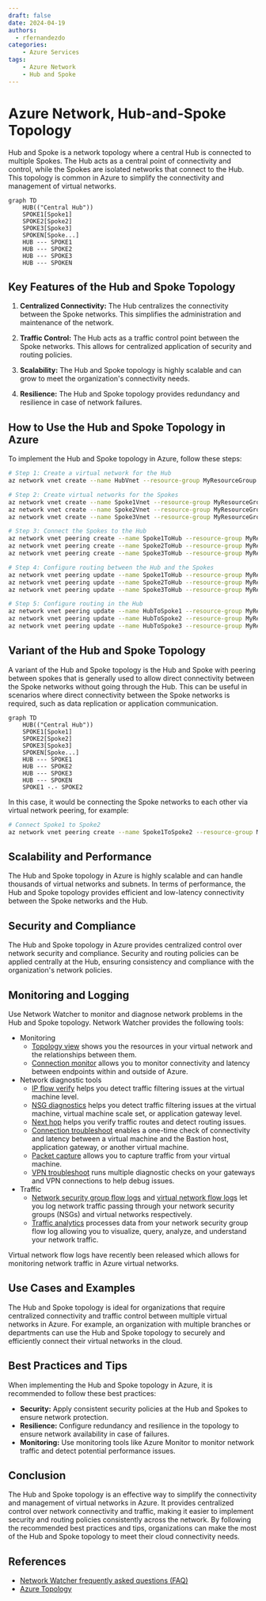 ```yaml
---
draft: false
date: 2024-04-19
authors:
  - rfernandezdo
categories:
    - Azure Services
tags:
    - Azure Network
    - Hub and Spoke    
---
```

# Azure Network, Hub-and-Spoke Topology

Hub and Spoke is a network topology where a central Hub is connected to multiple Spokes. The Hub acts as a central point of connectivity and control, while the Spokes are isolated networks that connect to the Hub. This topology is common in Azure to simplify the connectivity and management of virtual networks.

```mermaid
graph TD
    HUB(("Central Hub"))
    SPOKE1[Spoke1]
    SPOKE2[Spoke2]
    SPOKE3[Spoke3]
    SPOKEN[Spoke...]
    HUB --- SPOKE1
    HUB --- SPOKE2
    HUB --- SPOKE3
    HUB --- SPOKEN
```

## Key Features of the Hub and Spoke Topology

1. **Centralized Connectivity:** The Hub centralizes the connectivity between the Spoke networks. This simplifies the administration and maintenance of the network.

2. **Traffic Control:** The Hub acts as a traffic control point between the Spoke networks. This allows for centralized application of security and routing policies.

3. **Scalability:** The Hub and Spoke topology is highly scalable and can grow to meet the organization's connectivity needs.

4. **Resilience:** The Hub and Spoke topology provides redundancy and resilience in case of network failures.

## How to Use the Hub and Spoke Topology in Azure

To implement the Hub and Spoke topology in Azure, follow these steps:

```sh
# Step 1: Create a virtual network for the Hub
az network vnet create --name HubVnet --resource-group MyResourceGroup --location eastus --address-prefix

# Step 2: Create virtual networks for the Spokes
az network vnet create --name Spoke1Vnet --resource-group MyResourceGroup --location eastus --address-prefix
az network vnet create --name Spoke2Vnet --resource-group MyResourceGroup --location eastus --address-prefix
az network vnet create --name Spoke3Vnet --resource-group MyResourceGroup --location eastus --address-prefix

# Step 3: Connect the Spokes to the Hub
az network vnet peering create --name Spoke1ToHub --resource-group MyResourceGroup --vnet-name Spoke1Vnet --remote-vnet HubVnet --allow-vnet-access
az network vnet peering create --name Spoke2ToHub --resource-group MyResourceGroup --vnet-name Spoke2Vnet --remote-vnet HubVnet --allow-vnet-access
az network vnet peering create --name Spoke3ToHub --resource-group MyResourceGroup --vnet-name Spoke3Vnet --remote-vnet HubVnet --allow-vnet-access

# Step 4: Configure routing between the Hub and the Spokes
az network vnet peering update --name Spoke1ToHub --resource-group MyResourceGroup --vnet-name Spoke1Vnet --set virtualNetworkGateway:AllowGatewayTransit=true
az network vnet peering update --name Spoke2ToHub --resource-group MyResourceGroup --vnet-name Spoke2Vnet --set virtualNetworkGateway:AllowGatewayTransit=true
az network vnet peering update --name Spoke3ToHub --resource-group MyResourceGroup --vnet-name Spoke3Vnet --set virtualNetworkGateway:AllowGatewayTransit=true

# Step 5: Configure routing in the Hub
az network vnet peering update --name HubToSpoke1 --resource-group MyResourceGroup --vnet-name HubVnet --set virtualNetworkGateway:UseRemoteGateways=true
az network vnet peering update --name HubToSpoke2 --resource-group MyResourceGroup --vnet-name HubVnet --set virtualNetworkGateway:UseRemoteGateways=true
az network vnet peering update --name HubToSpoke3 --resource-group MyResourceGroup --vnet-name HubVnet --set virtualNetworkGateway:UseRemoteGateways=true

```
## Variant of the Hub and Spoke Topology

A variant of the Hub and Spoke topology is the Hub and Spoke with peering between spokes that is generally used to allow direct connectivity between the Spoke networks without going through the Hub. This can be useful in scenarios where direct connectivity between the Spoke networks is required, such as data replication or application communication.

```mermaid
graph TD
    HUB(("Central Hub"))
    SPOKE1[Spoke1]
    SPOKE2[Spoke2]
    SPOKE3[Spoke3]
    SPOKEN[Spoke...]
    HUB --- SPOKE1
    HUB --- SPOKE2
    HUB --- SPOKE3
    HUB --- SPOKEN
    SPOKE1 -.- SPOKE2    
```
In this case, it would be connecting the Spoke networks to each other via virtual network peering, for example:

```sh
# Connect Spoke1 to Spoke2
az network vnet peering create --name Spoke1ToSpoke2 --resource-group MyResourceGroup --vnet-name Spoke1Vnet --remote-vnet Spoke2Vnet --allow-vnet-access
```


## Scalability and Performance

The Hub and Spoke topology in Azure is highly scalable and can handle thousands of virtual networks and subnets. In terms of performance, the Hub and Spoke topology provides efficient and low-latency connectivity between the Spoke networks and the Hub.

## Security and Compliance

The Hub and Spoke topology in Azure provides centralized control over network security and compliance. Security and routing policies can be applied centrally at the Hub, ensuring consistency and compliance with the organization's network policies.

## Monitoring and Logging

Use Network Watcher to monitor and diagnose network problems in the Hub and Spoke topology. Network Watcher provides the following tools: 

-   Monitoring
    -   [Topology view](https://docs.microsoft.com/en-us/azure/network-watcher/view-network-topology) shows you the resources in your virtual network and the relationships between them.
    -   [Connection monitor](https://docs.microsoft.com/en-us/azure/network-watcher/connection-monitor-overview) allows you to monitor connectivity and latency between endpoints within and outside of Azure.
-   Network diagnostic tools
    -   [IP flow verify](https://docs.microsoft.com/en-us/azure/network-watcher/network-watcher-ip-flow-verify-overview) helps you detect traffic filtering issues at the virtual machine level.
    -   [NSG diagnostics](https://docs.microsoft.com/en-us/azure/network-watcher/network-watcher-network-configuration-diagnostics-overview) helps you detect traffic filtering issues at the virtual machine, virtual machine scale set, or application gateway level.
    -   [Next hop](https://docs.microsoft.com/en-us/azure/network-watcher/network-watcher-next-hop-overview) helps you verify traffic routes and detect routing issues.
    -   [Connection troubleshoot](https://docs.microsoft.com/en-us/azure/network-watcher/network-watcher-connectivity-portal) enables a one-time check of connectivity and latency between a virtual machine and the Bastion host, application gateway, or another virtual machine.
    -   [Packet capture](https://docs.microsoft.com/en-us/azure/network-watcher/network-watcher-packet-capture-overview) allows you to capture traffic from your virtual machine.
    -   [VPN troubleshoot](https://docs.microsoft.com/en-us/azure/network-watcher/network-watcher-troubleshoot-overview) runs multiple diagnostic checks on your gateways and VPN connections to help debug issues.
-   Traffic
    -   [Network security group flow logs](https://docs.microsoft.com/en-us/azure/network-watcher/network-watcher-nsg-flow-logging-overview) and [virtual network flow logs](https://docs.microsoft.com/en-us/azure/network-watcher/vnet-flow-logs-overview) let you log network traffic passing through your network security groups (NSGs) and virtual networks respectively.
    -   [Traffic analytics](https://docs.microsoft.com/en-us/azure/network-watcher/traffic-analytics) processes data from your network security group flow log allowing you to visualize, query, analyze, and understand your network traffic.


Virtual network flow logs have recently been released which allows for monitoring network traffic in Azure virtual networks.

## Use Cases and Examples

The Hub and Spoke topology is ideal for organizations that require centralized connectivity and traffic control between multiple virtual networks in Azure. For example, an organization with multiple branches or departments can use the Hub and Spoke topology to securely and efficiently connect their virtual networks in the cloud.

## Best Practices and Tips

When implementing the Hub and Spoke topology in Azure, it is recommended to follow these best practices:

- **Security:** Apply consistent security policies at the Hub and Spokes to ensure network protection.
- **Resilience:** Configure redundancy and resilience in the topology to ensure network availability in case of failures.
- **Monitoring:** Use monitoring tools like Azure Monitor to monitor network traffic and detect potential performance issues.

## Conclusion

The Hub and Spoke topology is an effective way to simplify the connectivity and management of virtual networks in Azure. It provides centralized control over network connectivity and traffic, making it easier to implement security and routing policies consistently across the network. By following the recommended best practices and tips, organizations can make the most of the Hub and Spoke topology to meet their cloud connectivity needs.

## References

- [Network Watcher frequently asked questions (FAQ)](https://docs.microsoft.com/en-us/azure/network-watcher/frequently-asked-questions)
- [Azure Topology](https://docs.microsoft.com/en-us/azure/architecture/reference-architectures/hybrid-networking/hub-spoke)